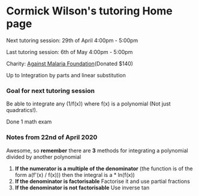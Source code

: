 # Cormick Wilson's tutoring Home page

Next tutoring session: 29th of April 4:00pm - 5:00pm

Last tutoring session: 6th of May 4:00pm - 5:00pm

Charity: [Against Malaria Foundation](https://www.againstmalaria.com/)(Donated $140)

Up to Integration by parts and linear substitution

### Goal for next tutoring session
Be able to integrate any (1/f(x)) where f(x) is a polynomial (Not just quadratics!).

Done 1 math exam

### Notes from 22nd of April 2020
Awesome, so **remember** there are **3** methods for integrating a polynomial
divided by another polynomial

1. **If the numerator is a multiple of the denominator** (the function is of the
   form a(f'(x) / f(x))) then the integral is a * ln(f(x))
2. **If the denominator is factorisable** Factorise it and use partial fractions
3. **If the denominator is not factorisable** Use inverse tan



